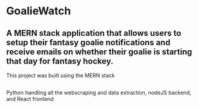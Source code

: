 # GoalieWatch
## A MERN stack application that allows users to setup their fantasy goalie notifications and receive emails on whether their goalie is starting that day for fantasy hockey.

This project was built using the MERN stack

##

Python handling all the webscraping and data extraction, nodeJS backend, and React frontend
          
